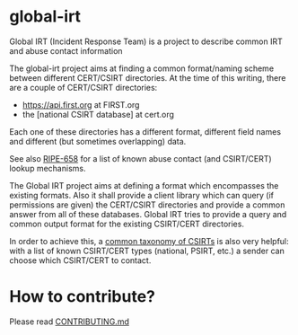 
# global-irt

Global IRT (Incident Response Team) is a project to describe common IRT and abuse contact information

The global-irt project aims at finding a common format/naming scheme between different CERT/CSIRT directories.
At the time of this writing, there are a couple of CERT/CSIRT directories:

  * https://api.first.org  at FIRST.org
  * the [national CSIRT database] at cert.org

Each one of these directories has a different format, different field names and different (but sometimes overlapping) data.

See also [RIPE-658](https://www.ripe.net/publications/docs/ripe-658) for a list of known abuse contact (and CSIRT/CERT) lookup mechanisms.


The Global IRT project aims at defining a format which encompasses the existing formats. Also it shall provide a client 
library which can query (if permissions are given) the CERT/CSIRT directories and provide a common answer from all of these databases.
Global IRT tries to provide a query and common output format for the existing CSIRT/CERT directories.

In order to achieve this, a [common taxonomy of CSIRTs](https://github.com/FIRSTdotorg/global-irt/wiki/CSIRT-CERT-types) is also very helpful:
with a list of known CSIRT/CERT types (national, PSIRT, etc.) a sender can choose which CSIRT/CERT to contact.




# How to contribute?

Please read [CONTRIBUTING.md](https://github.com/FIRSTdotorg/global-irt/blob/master/CONTRIBUTING.md)
